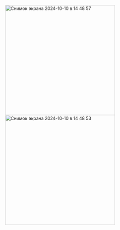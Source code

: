 <img width="354" alt="Снимок экрана 2024-10-10 в 14 48 57" src="https://github.com/user-attachments/assets/edafb0e6-8d29-4f27-a01a-e21e73e921d9">
<img width="354" alt="Снимок экрана 2024-10-10 в 14 48 53" src="https://github.com/user-attachments/assets/15d39ae5-0c31-48c5-99f6-80d37825284a">
